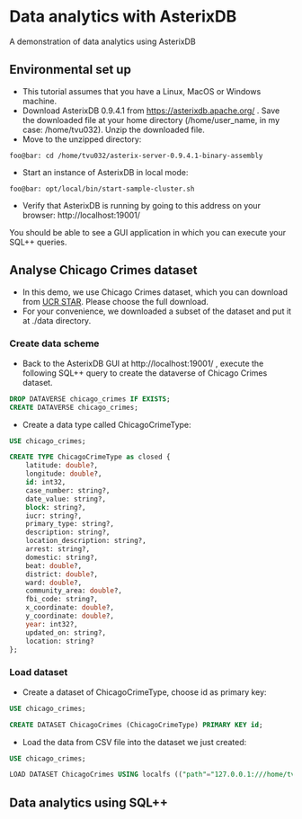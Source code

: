 # Data analytics with AsterixDB
A demonstration of data analytics using AsterixDB

## Environmental set up
* This tutorial assumes that you have a Linux, MacOS or Windows machine.
* Download AsterixDB 0.9.4.1 from https://asterixdb.apache.org/ . 
Save the downloaded file at your home directory (/home/user_name, in my case: /home/tvu032).
Unzip the downloaded file.
* Move to the unzipped directory: 
```console
foo@bar: cd /home/tvu032/asterix-server-0.9.4.1-binary-assembly
```
* Start an instance of AsterixDB in local mode:

```console
foo@bar: opt/local/bin/start-sample-cluster.sh
```

* Verify that AsterixDB is running by going to this address on your browser:
http://localhost:19001/ 

You should be able to see a GUI application in which you can execute your SQL++ queries.

## Analyse Chicago Crimes dataset 
* In this demo, we use Chicago Crimes dataset, which you can download from [UCR STAR](https://star.cs.ucr.edu/?Chicago%20Crimes#center=41.8376,-87.6322&zoom=11).
Please choose the full download.
* For your convenience, we downloaded a subset of the dataset and put it at ./data directory.

### Create data scheme
* Back to the AsterixDB GUI at http://localhost:19001/ , execute the following SQL++ query to create the dataverse of Chicago Crimes dataset.
```sql
DROP DATAVERSE chicago_crimes IF EXISTS;
CREATE DATAVERSE chicago_crimes;
```

* Create a data type called ChicagoCrimeType:
```sql
USE chicago_crimes;

CREATE TYPE ChicagoCrimeType as closed {
    latitude: double?,
    longitude: double?,
    id: int32,
    case_number: string?,
    date_value: string?,
    block: string?,
    iucr: string?,
    primary_type: string?,
    description: string?,
    location_description: string?,
    arrest: string?,
    domestic: string?,
    beat: double?,
    district: double?,
    ward: double?,
    community_area: double?,
    fbi_code: string?,
    x_coordinate: double?,
    y_coordinate: double?,
    year: int32?,
    updated_on: string?,
    location: string?
};
```

### Load dataset
* Create a dataset of ChicagoCrimeType, choose id as primary key:
```sql
USE chicago_crimes;

CREATE DATASET ChicagoCrimes (ChicagoCrimeType) PRIMARY KEY id;
```

* Load the data from CSV file into the dataset we just created:
```sql
USE chicago_crimes;

LOAD DATASET ChicagoCrimes USING localfs (("path"="127.0.0.1:///home/tvu032/Documents/source_code/asterixdb_demo/crime.csv"), ("format"="delimited-text"), ("delimiter"="\t"), ("header"="true"));
```

## Data analytics using SQL++
